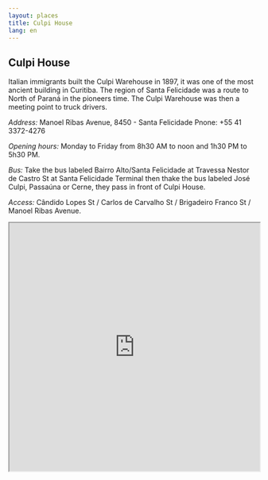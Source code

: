 ```yaml
---
layout: places
title: Culpi House
lang: en
---
```


## Culpi House

Italian immigrants built the Culpi Warehouse in 1897, it was one of the most ancient building in Curitiba. The region of Santa Felicidade was a route to North of Paraná in the pioneers time. The Culpi Warehouse was then a meeting point to truck drivers.


*Address:*
Manoel Ribas Avenue, 8450 - Santa Felicidade
Pnone: +55 41 3372-4276

*Opening hours:*
Monday to Friday from 8h30 AM to noon and 1h30 PM to 5h30 PM.

*Bus:*
Take the bus labeled Bairro Alto/Santa Felicidade at Travessa Nestor de Castro St at Santa Felicidade Terminal then thake the bus labeled José Culpi, Passaúna or Cerne, they pass in front of Culpi House.

*Access:*
Cândido Lopes St / Carlos de Carvalho St / Brigadeiro Franco St / Manoel Ribas Avenue.

<iframe style="width:100%; height:500px;" src="https://a.tiles.mapbox.com/v3/nolram.iib01c3o/attribution,zoompan,zoomwheel,geocoder,share.html"></iframe>
